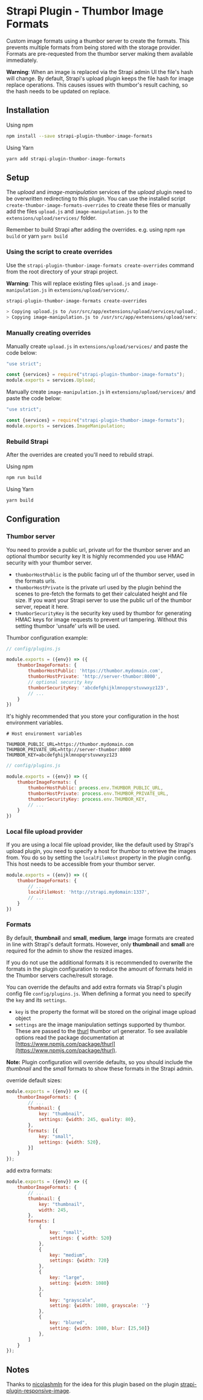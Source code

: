 # Strapi Plugin - Thumbor Image Formats

Custom image formats using a thumbor server to create the formats. This prevents multiple formats
from being stored with the storage provider. Formats are pre-requested from the thumbor server 
making them available immediately.

**Warning**: When an image is replaced via the Strapi admin UI the file's hash will change. By default, 
Strapi's upload plugin keeps the file hash for image replace operations. This causes issues with thumbor's
result caching, so the hash needs to be updated on replace.

## Installation

Using npm

```bash
npm install --save strapi-plugin-thumbor-image-formats
```

Using Yarn

```bash
yarn add strapi-plugin-thumbor-image-formats
```

## Setup

The _upload_ and  _image-manipulation_ services of the _upload_ plugin need to be overwritten
 redirecting to this plugin. You can use the installed script `create-thumbor-image-formats-overrides` 
 to create these files or manually add the files `upload.js` and `image-manipulation.js` to
 the `extensions/upload/services/` folder.
 
Remember to build Strapi after adding the overrides. e.g. using npm `npm build` or yarn `yarn build`

### Using the script to create overrides

Use the `strapi-plugin-thumbor-image-formats create-overrides` command from the root directory of your strapi project.

**Warning**: This will replace existing files `upload.js` and `image-manipulation.js` in `extensions/upload/services/`.

```bash
strapi-plugin-thumbor-image-formats create-overrides

> Copying upload.js to /usr/src/app/extensions/upload/services/upload.js
> Copying image-manipulation.js to /usr/src/app/extensions/upload/services/image-manipulation.js
```

### Manually creating overrides

Manually create `upload.js` in `extensions/upload/services/` and paste the code below:

```javascript
"use strict";

const {services} = require("strapi-plugin-thumbor-image-formats");
module.exports = services.Upload;
```

Manually create `image-manipulation.js` in `extensions/upload/services/` and paste the code below:

```javascript
"use strict";

const {services} = require("strapi-plugin-thumbor-image-formats");
module.exports = services.ImageManipulation;
```

### Rebuild Strapi

After the overrides are created you'll need to rebuild strapi.

Using npm

```bash
npm run build
```

Using Yarn

```bash
yarn build
```

## Configuration

### Thumbor server

You need to provide a public url, private url for the thumbor server and an optional thumbor security key
It is highly recommended you use HMAC security with your thumbor server.

* `thumborHostPublic` is the public facing url of the thumbor server, used in the formats urls.
* `thumborHostPrivate` is the private url used by the plugin behind the scenes to pre-fetch the formats to get their 
calculated height and file size. If you want your Strapi server to use the public url of the thumbor server, repeat it here.
* `thumborSecurityKey` is the security key used by thumbor for generating HMAC keys for image requests to prevent url 
tampering. Without this setting thumbor 'unsafe' urls will be used.

Thumbor configuration example:

```javascript
// config/plugins.js 

module.exports = ({env}) => ({
    thumborImageFormats: {
        thumborHostPublic: 'https://thumbor.mydomain.com',
        thumborHostPrivate: 'http://server-thumbor:8000',
        // optional security key
        thumborSecurityKey: 'abcdefghijklmnopqrstuvwxyz123',
        // ...
    }
})
```

It's highly recommended that you store your configuration in the host environment variables.

```dotenv
# Host environment variables

THUMBOR_PUBLIC_URL=https://thumbor.mydomain.com
THUMBOR_PRIVATE_URL=http://server-thumbor:8000
THUMBOR_KEY=abcdefghijklmnopqrstuvwxyz123
```
```javascript
// config/plugins.js

module.exports = ({env}) => ({
    thumborImageFormats: {
        thumborHostPublic: process.env.THUMBOR_PUBLIC_URL,
        thumborHostPrivate: process.env.THUMBOR_PRIVATE_URL,
        thumborSecurityKey: process.env.THUMBOR_KEY,
        // ...
    }
})
```

### Local file upload provider

If you are using a local file upload provider, like the default used by Strapi's upload plugin, you 
need to specify a host for thumbor to retrieve the images from. You do so by setting the `localFileHost`
property in the plugin config. This host needs to be accessible from your thumbor server.

```javascript
module.exports = ({env}) => ({
    thumborImageFormats: {
        // ...
        localFileHost: 'http://strapi.mydomain:1337',
        // ...
    }
})
```


### Formats

By default, __thumbnail__ and __small__, __medium__, __large__ image formats are created in line with Strapi's default
formats. However, only __thumbnail__ and __small__ are required for the admin to show the resized images. 

If you do not use the additional formats it is recommended to overwrite the formats in the plugin configuration to reduce
the amount of formats held in the Thumbor servers cache/result storage. 

You can override the defaults and add extra formats via Strapi's plugin config file `config/plugins.js`. 
When defining a format you need to specify the `key` and its `settings`. 

* `key` is the property the format will be stored on the original image upload object
* `settings` are the image manipulation settings supported by thumbor. These are passed to the [thurl](https://www.npmjs.com/package/thurl) 
thumbor url generator. To see available options read the package documentation at [https://www.npmjs.com/package/thurl](https://www.npmjs.com/package/thurl).

**Note:** Plugin configuration will override defaults, so you should include the _thumbnail_ and the _small_ formats
to show these formats in the Strapi admin.

override default sizes:

```javascript
module.exports = ({env}) => ({
    thumborImageFormats: {
        // ... 
        thumbnail: {
            key: "thumbnail",
            settings: {width: 245, quality: 80},
        },
        formats: [{
            key: "small",
            settings: {width: 520},
        }]
    }
});
```

add extra formats:
```javascript
module.exports = ({env}) => ({
    thumborImageFormats: {
        // ...
        thumbnail: {
            key: "thumbnail",
            width: 245,
        },
        formats: [
            {
                key: "small",
                settings: { width: 520}
            },
            {
                key: "medium",
                settings: {width: 720}
            },
            {
                key: "large",
                setting: {width: 1080}
            },
            {
                key: "grayscale",
                setting: {width: 1080, grayscale: ''}
            },
            {
                key: "blured",
                setting: {width: 1080, blur: [25,50]}
            },
        ]
    }
});
```

## Notes
Thanks to [nicolashmln](https://github.com/nicolashmln) for the idea 
for this plugin based on the plugin [strapi-plugin-responsive-image](https://github.com/nicolashmln/strapi-plugin-responsive-image).